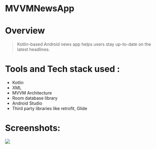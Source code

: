 # MVVMNewsApp

# Overview
> Kotlin-based Android news app helps users stay up-to-date on the latest headlines.

# Tools and Tech stack used :
- Kotlin
- XML
- MVVM Architecture
- Room database library
- Android Studio
- Third party libraries like retrofit, Glide

# Screenshots:

<a href="url"><img src="https://user-images.githubusercontent.com/61715367/211173260-5cb30383-cd4a-4daf-82ce-919c09feb0a1.png"></a>


